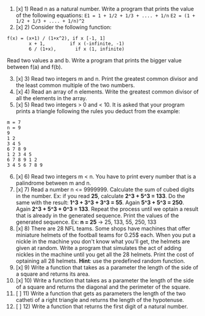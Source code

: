 1. [x] 1) Read n as a natural number. Write a program that prints the value of the following equations:
```E1 = 1 + 1/2 + 1/3 + .... + 1/n```
```E2 = (1 + 1/2 + 1/3 + .... + 1/n)^2```
2. [x] 2) Consider the following function:
```
f(x) = (x+1) / (1+x^2), if x [-1, 1]  
        x + 1,         if x (-infinite, -1)  
        6 / (1+x),       if x (1, infinite)  
```     
Read two values a and b. Write a program that prints the bigger value between f(a) and f(b).   

3. [x] 3) Read two integers m and n. Print the greatest common divisor and the least common multiple of the two numbers.
4. [x] 4) Read an array of n elements. Write the greatest common divisor of all the elements in the array.
5. [x] 5) Read two integers > 0 and < 10. It is asked that your program prints a triangle following the rules you deduct from the example:
```
m = 7 
n = 9  
9  
1 2    
3 4 5  
6 7 8 9  
1 2 3 4 5  
6 7 8 9 1 2
3 4 5 6 7 8 9
```

6. [x] 6) Read two integers m < n. You have to print every number that is a palindrome between m and n.
7. [x] 7) Read a number n <= 9999999. Calculate the sum of cubed digits in the number. Ex: if you read **25**, calculate **2^3 + 5^3 = 133**. Do the same with the result: **1^3 + 3^3 + 3^3 = 55**. Again **5^3 + 5^3 = 250**. Again **2^3 + 5^3 + 0^3 = 133**. Repeat the process until we optain a result that is already in the generated sequence. Print the values of the generated sequence. Ex: **n = 25** -> 25, 133, 55, 250, 133
8. [x] 8) There are 28 NFL teams. Some shops have machines that offer miniature helmets of the football teams for 0.25$ each. When you put a nickle in the machine you don't know what you'll get, the helmets are given at random. Write a program that simulates the act of adding nickles in the machine until you get all the 28 helmets. Print the cost of optaining all 28 helmets. **Hint**: use the predefined random function.
9. [x] 9) Write a function that takes as a parameter the length of the side of a square and returns its area.
10. [x] 10) Write a function that takes as a parameter the length of the side of a square and returns the diagonal and the perimeter of the square.
11. [ ] 11) Write a function that gets as parameters the length of the two catheti of a right triangle and returns the length of the hypotenuse.
12. [ ] 12) Write a function that returns the first digit of a natural number.